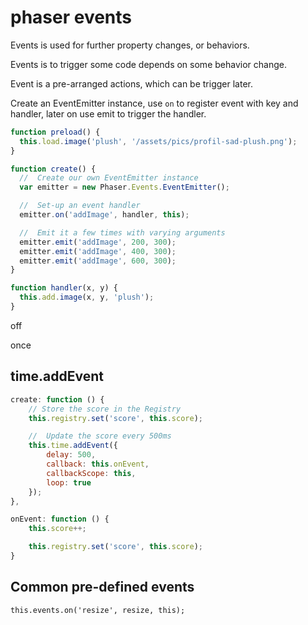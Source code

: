 # phaser events

Events is used for further property changes, or behaviors.

Events is to trigger some code depends on some behavior change.

Event is a pre-arranged actions, which can be trigger later.

Create an EventEmitter instance, use `on` to register event with key and handler, later on use emit to trigger the handler.

```js
function preload() {
  this.load.image('plush', '/assets/pics/profil-sad-plush.png');
}

function create() {
  //  Create our own EventEmitter instance
  var emitter = new Phaser.Events.EventEmitter();

  //  Set-up an event handler
  emitter.on('addImage', handler, this);

  //  Emit it a few times with varying arguments
  emitter.emit('addImage', 200, 300);
  emitter.emit('addImage', 400, 300);
  emitter.emit('addImage', 600, 300);
}

function handler(x, y) {
  this.add.image(x, y, 'plush');
}
```

off

once

## time.addEvent

```js
create: function () {
    // Store the score in the Registry
    this.registry.set('score', this.score);

    //  Update the score every 500ms
    this.time.addEvent({
        delay: 500,
        callback: this.onEvent,
        callbackScope: this,
        loop: true
    });
},

onEvent: function () {
    this.score++;

    this.registry.set('score', this.score);
}

```

## Common pre-defined events

`this.events.on('resize', resize, this);`
